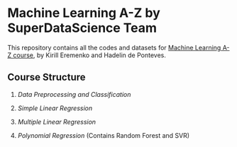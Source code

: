 # Machine Learning A-Z by SuperDataScience Team

This repository contains all the codes and datasets for [Machine Learning A-Z course](https://www.udemy.com/machinelearning/), by Kirill Eremenko and Hadelin de Ponteves.

## Course Structure

1. *Data Preprocessing and Classification*

2. *Simple Linear Regression*

3. *Multiple Linear Regression*

4. *Polynomial Regression* (Contains Random Forest and SVR)
